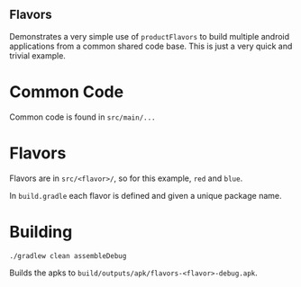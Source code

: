 Flavors
-------

Demonstrates a very simple use of `productFlavors` to build multiple android applications from
a common shared code base. This is just a very quick and trivial example.

Common Code
============

Common code is found in `src/main/...`

Flavors
=======

Flavors are in `src/<flavor>/`, so for this example, `red` and `blue`.

In `build.gradle` each flavor is defined and given a unique package name.

Building
========

`./gradlew clean assembleDebug`

Builds the apks to `build/outputs/apk/flavors-<flavor>-debug.apk`.

